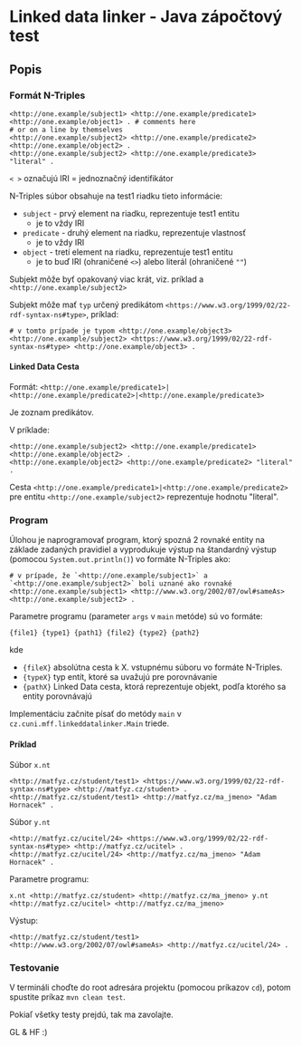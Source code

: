 # Linked data linker - Java zápočtový test

## Popis

### Formát N-Triples
```
<http://one.example/subject1> <http://one.example/predicate1> <http://one.example/object1> . # comments here
# or on a line by themselves
<http://one.example/subject2> <http://one.example/predicate2> <http://one.example/object2> .
<http://one.example/subject2> <http://one.example/predicate3> "literal" .
```
`< >` označujú IRI = jednoznačný identifikátor

N-Triples súbor obsahuje na test1 riadku tieto informácie:
* `subject` - prvý element na riadku, reprezentuje test1 entitu
   * je to vždy IRI
* `predicate` - druhý element na riadku, reprezentuje vlastnosť
    * je to vždy IRI
* `object` - tretí element na riadku, reprezentuje test1 entitu
    * je to buď IRI (ohraničené `<>`) alebo literál (ohraničené `""`) 

Subjekt môže byť opakovaný viac krát, viz. príklad a `<http://one.example/subject2>`

Subjekt môže mať `typ` určený predikátom `<https://www.w3.org/1999/02/22-rdf-syntax-ns#type>`, príklad:
```
# v tomto prípade je typom <http://one.example/object3>
<http://one.example/subject2> <https://www.w3.org/1999/02/22-rdf-syntax-ns#type> <http://one.example/object3> .
```

#### Linked Data Cesta
Formát: `<http://one.example/predicate1>|<http://one.example/predicate2>|<http://one.example/predicate3>` 

Je zoznam predikátov.

V príklade: 
```
<http://one.example/subject2> <http://one.example/predicate1> <http://one.example/object2> .
<http://one.example/object2> <http://one.example/predicate2> "literal" .
```
Cesta `<http://one.example/predicate1>|<http://one.example/predicate2>` pre entitu `<http://one.example/subject2>`
reprezentuje hodnotu "literal".

### Program

Úlohou je naprogramovať program, ktorý spozná 2 rovnaké entity na základe zadaných pravidiel a vyprodukuje výstup
na štandardný výstup (pomocou `System.out.println()`) vo formáte N-Triples ako:
```
# v prípade, že `<http://one.example/subject1>` a `<http://one.example/subject2>` boli uznané ako rovnaké
<http://one.example/subject1> <http://www.w3.org/2002/07/owl#sameAs> <http://one.example/subject2> . 
```

Parametre programu (parameter `args` v `main` metóde) sú vo formáte:
```
{file1} {type1} {path1} {file2} {type2} {path2}
```
kde 
* `{fileX}` absolútna cesta k X. vstupnému súboru vo formáte N-Triples.
* `{typeX}` typ entít, ktoré sa uvažujú pre porovnávanie
* `{pathX}` Linked Data cesta, ktorá reprezentuje objekt, podľa ktorého sa entity porovnávajú

Implementáciu začnite písať do metódy `main` v `cz.cuni.mff.linkeddatalinker.Main` triede. 

#### Príklad
Súbor `x.nt`
```
<http://matfyz.cz/student/test1> <https://www.w3.org/1999/02/22-rdf-syntax-ns#type> <http://matfyz.cz/student> .
<http://matfyz.cz/student/test1> <http://matfyz.cz/ma_jmeno> "Adam Hornacek" .
```

Súbor `y.nt`
```
<http://matfyz.cz/ucitel/24> <https://www.w3.org/1999/02/22-rdf-syntax-ns#type> <http://matfyz.cz/ucitel> .
<http://matfyz.cz/ucitel/24> <http://matfyz.cz/ma_jmeno> "Adam Hornacek" .
```

Parametre programu:
```
x.nt <http://matfyz.cz/student> <http://matfyz.cz/ma_jmeno> y.nt <http://matfyz.cz/ucitel> <http://matfyz.cz/ma_jmeno>
```

Výstup:
```
<http://matfyz.cz/student/test1> <http://www.w3.org/2002/07/owl#sameAs> <http://matfyz.cz/ucitel/24> .
```


### Testovanie

V termináli choďte do root adresára projektu (pomocou príkazov `cd`), potom spustite príkaz `mvn clean test`.

Pokiaľ všetky testy prejdú, tak ma zavolajte.

GL & HF :\)